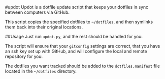 #updot
Updot is a dotfile update script that keeps your dotfiles in sync between
computers via GitHub.

This script copies the specified dotfiles to `~/dotfiles`, and then symlinks
them back into their original locations.

##Usage
Just run `updot.py`, and the rest should be handled for you.

The script will ensure that your `gitconfig` settings are correct, that you
have an ssh key set up with GitHub, and will configure the local and remote
repository for you.

The dotfiles you want tracked should be added to the `dotfiles.manifest` file
located in the `~/dotfiles` directory.
